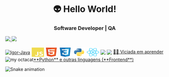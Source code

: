 <h1 align="center"> 👽 Hello World!</h1>
<h3 align="center">Software Developer | QA </h3>
<div style="display: flex; flex-direction:row;">
  <a href="https://github.com/wtfmahri">
  <img height="150em" src="https://github-readme-stats.vercel.app/api?username=wtfmahri&show_icons=true&theme=dracula&include_all_commits=true&count_private=true"/>
  <img height="150em" src="https://github-readme-stats.vercel.app/api/top-langs/?username=wtfmahri&layout=compact&langs_count=5&theme=dracula"/>
</div>
<div style="display: inline_block;"><br>
   <a href="https://www.java.com/pt-BR/download/help/develop.html"><img align="center" alt="Igor-Java" height="30" width="40" src="https://cdn.jsdelivr.net/gh/devicons/devicon/icons/java/java-original.svg"></a>
  <a href="https://www.w3schools.com/js/"><img align="center" alt="Mahri-Js" height="30" width="40" src="https://raw.githubusercontent.com/devicons/devicon/master/icons/javascript/javascript-plain.svg"></a>
  <a href="https://www.w3schools.com/html/"><img align="center" alt="Mahri-HTML" height="30" width="40" src="https://raw.githubusercontent.com/devicons/devicon/master/icons/html5/html5-original.svg"></a>
  <a href="https://www.w3schools.com/css/"><img align="center" alt="Mahri-CSS" height="30" width="40" src="https://raw.githubusercontent.com/devicons/devicon/master/icons/css3/css3-original.svg"></a>
  <a href="https://devguide.python.org"><img align="center" alt="Mahri-Python" height="30" width="40" src="https://raw.githubusercontent.com/devicons/devicon/master/icons/python/python-original.svg"></a>
  <a href="https://pt-br.reactjs.org"><img align="center" alt="Mahri-React" height="30" width="40" src="https://raw.githubusercontent.com/devicons/devicon/master/icons/react/react-original.svg"></a>
  <a href = "mailto:mamari.rufino@gmail.com"><img align="center" src="https://img.icons8.com/color/30/000000/gmail--v1.png" target="_blank"></a>
  <a href="linkedin.com/in/mariana-rufino-a53ba6141/" target="_blank"><img align="center"src="https://img.icons8.com/fluency/30/000000/linkedin.png" target="_blank"/></a>
  <a href="https://github.com/wtfmahri/">👨‍💻 Viciada em aprender **Python** e outras linguagens (**Frontend**)</a>
  <img align="left" heigh="100em" src="https://static.wixstatic.com/media/9a78e2_f9a67670aaa34603ba096cb16922ecc7~mv2.gif" alt="my octacat" />
 </div>
 

 
   ![Snake animation](https://github.com/wtfmahri/wtfmahri/blob/output/github-contribution-grid-snake.svg)
 </div>
